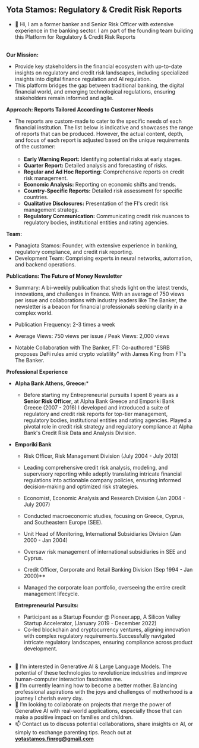 ## Yota Stamos: Regulatory & Credit Risk Reports

- 👋 Hi, I am a former banker and Senior Risk Officer with extensive experience in the banking sector. I am part of the founding team building this Platform for Regulatory & Credit Risk Reports<br><br>

**Our Mission:**
* Provide key stakeholders in the financial ecosystem with up-to-date insights on regulatory and credit risk landscapes, including specialized insights into digital finance regulation and AI regulation.
* This platform bridges the gap between traditional banking, the digital financial world, and emerging technological regulations, ensuring stakeholders remain informed and agile.<br>


**Approach: Reports Tailored According to Customer Needs**
* The reports are custom-made to cater to the specific needs of each financial institution. The list below is indicative and showcases the range of reports that can be produced. However, the actual content, depth, and focus of each report is adjusted based on the unique requirements of the customer:<br><br>
  * **Early Warning Report:** Identifying potential risks at early stages.
  * **Quarter Report:** Detailed analysis and forecasting of risks.
  * **Regular and Ad Hoc Reporting:** Comprehensive reports on credit risk management.
  * **Economic Analysis:** Reporting on economic shifts and trends.
  * **Country-Specific Reports:** Detailed risk assessment for specific countries.
  * **Qualitative Disclosures:** Presentation of the FI's credit risk management strategy.
  * **Regulatory Communication:** Communicating credit risk nuances to regulatory bodies, institutional entities and rating agencies.<br>

**Team:**
* Panagiota Stamos: Founder, with extensive experience in banking, regulatory compliance, and credit risk reporting.
* Development Team: Comprising experts in neural networks, automation, and backend operations.<br>


**Publications: The Future of Money Newsletter** <br>

* Summary: A bi-weekly publication that sheds light on the latest trends, innovations, and challenges in finance. With an average of 750 views per issue and collaborations with industry leaders like The Banker, the newsletter is a beacon for financial professionals seeking clarity in a complex world.<br>

* Publication Frequency: 2-3 times a week<br>
* Average Views: 750 views per issue / Peak Views: 2,000 views <br>

* Notable Collaboration with The Banker, FT: Co-authored "ESRB proposes DeFi rules amid crypto volatility" with James King from FT's The Banker.<br>

**Professional Experience**
* **Alpha Bank Athens, Greece:***
  * Before starting my Entrepreneurial pursuits I spent 8 years as a **Senior Risk Officer**, at Alpha Bank Greece and Emporiki Bank Greece (2007 - 2016) I developed and introduced a suite of regulatory and credit risk reports for top-tier management, regulatory bodies, institutional entities and rating agencies. Played a pivotal role in credit risk strategy and regulatory compliance at Alpha Bank's Credit Risk Data and Analysis Division.<br>

* **Emporiki Bank**
  * Risk Officer, Risk Management Division (July 2004 - July 2013)
  * Leading comprehensive credit risk analysis, modeling, and supervisory reporting while adeptly translating intricate financial
    regulations into actionable company policies, ensuring informed decision-making and optimized risk strategies.
    
  * Economist, Economic Analysis and Research Division (Jan 2004 - July 2007)
  * Conducted macroeconomic studies, focusing on Greece, Cyprus, and Southeastern Europe (SEE).

  * Unit Head of Monitoring, International Subsidiaries Division (Jan 2000 - Jan 2004)
  * Oversaw risk management of international subsidiaries in SEE and Cyprus.

  * Credit Officer, Corporate and Retail Banking Division (Sep 1994 - Jan 2000)**
  * Managed the corporate loan portfolio, overseeing the entire credit management lifecycle.
 
  **Entrepreneurial Pursuits:** <br>
  * Participant as a Startup Founder @ Pioneer.app, A Silicon Valley Startup Accelerator, (January 2019 - December 2022)
  * Co-led blockchain and cryptocurrency ventures, aligning innovation with complex regulatory 
    requirements.Successfully navigated intricate regulatory landscapes, ensuring compliance across 
    product development.<br><br>

- 👀 I’m interested in Generative AI & Large Language Models. The potential of these technologies to revolutionize industries and improve human-computer interaction fascinates me.
- 🌱 I’m currently learning  how to become a better mother. Balancing professional aspirations with the joys and challenges of motherhood is a journey I cherish every day.
- 💞️ I’m looking to collaborate on projects that merge the power of Generative AI with real-world applications, especially those that can make a positive impact on families and children.
- 📫 Contact us to discuss potential collaborations, share insights on AI, or simply to exchange parenting tips. Reach out at **yotastamos.finreg@gmail.com**

<!---
YotaStamos/YotaStamos is a ✨ special ✨ repository because its `README.md` (this file) appears on your GitHub profile.
You can click the Preview link to take a look at your changes.
--->
